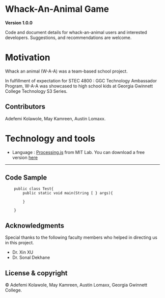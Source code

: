 # Whack-An-Animal Game

**Version 1.0.0**

Code and document details for whack-an-animal users and interested developers. Suggestions, 
and recommendations are welcome.

# Motivation
Whack an animal (W-A-A) was a team-based school project.

In fulfillment of expectation for STEC 4800 : GGC Technology Ambassador Program, W-A-A was showcased to high school kids at Georgia Gwinnett College Technology S3 Series.

[comment]: #---
## Contributors
 Adefemi Kolawole, May Kamreen, Austin Lomaxx.

[comment]: #---

# Technology and tools

 * Language : [Processing.js][] from MIT Lab. You can download a free version [here][]

---

## Code Sample
		public class Test{
			public static void main(String [ } args){

			}

		}

## Acknowledgments
Special thanks to the following faculty members who helped in directing us in this project.
 *  Dr. Xin XU
 *  Dr. Sonal Dekhane

[comment]: #---

## License & copyright

© Adefemi Kolawole, May Kamreen, Austin Lomaxx, Georgia Gwinnett College.



[processing.js]: https://processing.org/  "Processing Homepage"
[here]: https://processing.org/download/  "Processing Download"









